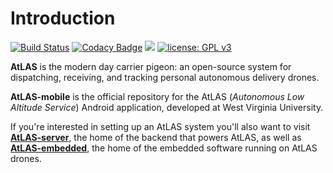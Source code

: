 # Introduction

[![Build Status](https://travis-ci.org/nathantspencer/AtLAS-mobile.svg?branch=master)](https://travis-ci.org/nathantspencer/AtLAS-mobile)
[![Codacy Badge](https://api.codacy.com/project/badge/Grade/06bf8204bca44970bf80a79d443a4b6c)](https://www.codacy.com/app/nathantspencer/AtLAS-mobile?utm_source=github.com&amp;utm_medium=referral&amp;utm_content=nathantspencer/AtLAS-mobile&amp;utm_campaign=Badge_Grade)
![](https://reposs.herokuapp.com/?path=nathantspencer/AtLAS-mobile&color=blue)
[![license: GPL v3](https://img.shields.io/badge/license-GPL%20v3-blue.svg)](https://www.gnu.org/licenses/gpl-3.0)

**AtLAS** is the modern day carrier pigeon: an open-source system for dispatching, receiving, and tracking personal autonomous delivery drones.

**AtLAS-mobile** is the official repository for the AtLAS (*Autonomous Low Altitude Service*) Android application, developed at West Virginia University.

If you're interested in setting up an AtLAS system you'll also want to visit [**AtLAS-server**](https://github.com/owiegand/AtLAS-server), the home of the backend that powers AtLAS, as well as [**AtLAS-embedded**](https://github.com/ItsTimmy/AtLAS-embedded), the home of the embedded software running on AtLAS drones.
